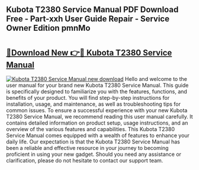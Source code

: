 ## Kubota T2380 Service Manual PDF Download Free - Part-xxh User Guide Repair - Service Owner Edition pmnMo

# <h2><a href="http://bc88170.oget.top/?id=Kubota+T2380+Service+Manual">🔗Download New 👉🔴 Kubota T2380 Service Manual</a></h2>

[![Kubota T2380 Service Manual new download](https://i.imgur.com/5g1atiW.png)](http://bc88170.oget.top/?id=Kubota+T2380+Service+Manual)
Hello and welcome to the user manual for your brand new Kubota T2380 Service Manual. This guide is specifically designed to familiarize you with the features, functions, and benefits of your product. You will find step-by-step instructions for installation, usage, and maintenance, as well as troubleshooting tips for common issues. To ensure a successful experience with your new Kubota T2380 Service Manual, we recommend reading this user manual carefully. It contains detailed information on product setup, usage instructions, and an overview of the various features and capabilities. This Kubota T2380 Service Manual comes equipped with a wealth of features to enhance your daily life. Our expectation is that the Kubota T2380 Service Manual has been a reliable and effective resource in your journey to becoming proficient in using your new gadget. Should you need any assistance or clarification, please do not hesitate to contact our support team.
